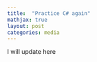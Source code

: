 ```yaml
---
title:  "Practice C# again"
mathjax: true
layout: post
categories: media
---
```


I will update here
